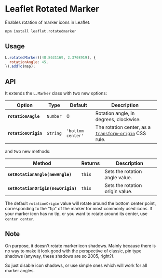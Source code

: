 # Leaflet Rotated Marker

Enables rotation of marker icons in Leaflet.

```bash
npm install leaflet.rotatedmarker
```

## Usage

```js
L.rotatedMarker([48.8631169, 2.3708919], {
  rotationAngle: 45,
}).addTo(map);
```

## API

It extends the `L.Marker` class with two new options:

| Option               | Type     | Default           | Description                                                                                                                 |
| -------------------- | -------- | ----------------- | --------------------------------------------------------------------------------------------------------------------------- |
| **`rotationAngle`**  | `Number` | 0                 | Rotation angle, in degrees, clockwise.                                                                                      |
| **`rotationOrigin`** | `String` | `'bottom center'` | The rotation center, as a [`transform-origin`](https://developer.mozilla.org/en-US/docs/Web/CSS/transform-origin) CSS rule. |

and two new methods:

| Method                             | Returns | Description                     |
| ---------------------------------- | ------- | ------------------------------- |
| **`setRotationAngle(newAngle)`**   | `this`  | Sets the rotation angle value.  |
| **`setRotationOrigin(newOrigin)`** | `this`  | Sets the rotation origin value. |

The default `rotationOrigin` value will rotate around the bottom center point, corresponding to the "tip" of the marker for most commonly used icons. If your marker icon has no tip, or you want to rotate around its center, use `center center`.

## Note

On purpose, it doesn't rotate marker icon shadows. Mainly because there is no way to make it look good with the perspective of classic, pin type shadows (anyway, these shadows are so 2005, right?).

So just disable icon shadows, or use simple ones which will work for all marker angles.
